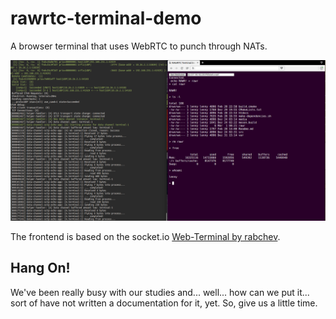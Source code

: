 # rawrtc-terminal-demo

A browser terminal that uses WebRTC to punch through NATs.

![RAWRTC Terminal Demo Screenshot][screenshot]

The frontend is based on the socket.io [Web-Terminal by rabchev](https://github.com/rabchev/web-terminal).

## Hang On!

We've been really busy with our studies and... well... how can we put it... sort of have not
written a documentation for it, yet. So, give us a little time.

[screenshot]: screenshot.png "RAWRTC Terminal Demo Screenshot"
